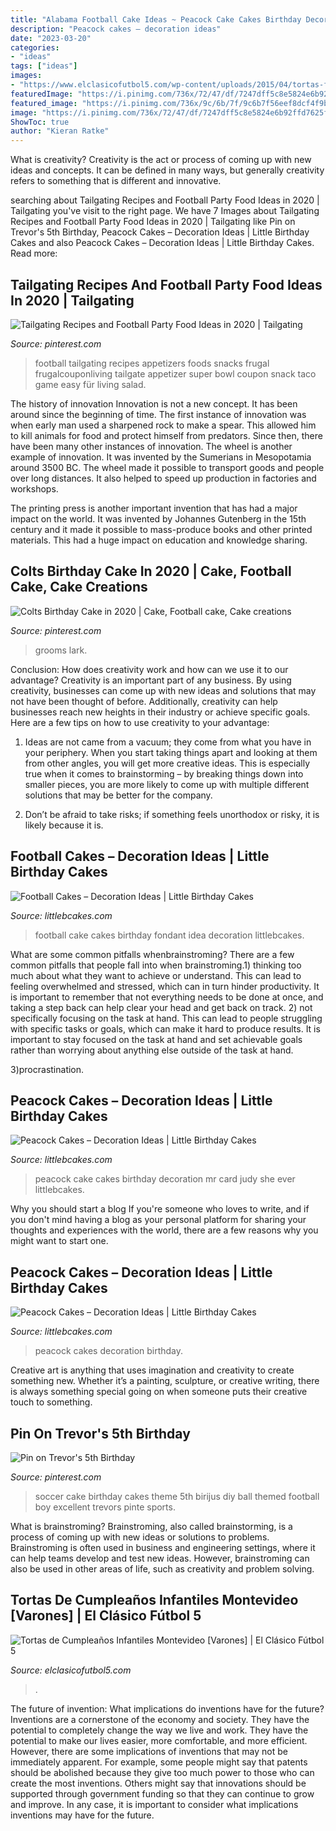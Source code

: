 ```yaml
---
title: "Alabama Football Cake Ideas ~ Peacock Cake Cakes Birthday Decoration Mr Card Judy She Ever Littlebcakes"
description: "Peacock cakes – decoration ideas"
date: "2023-03-20"
categories:
- "ideas"
tags: ["ideas"]
images:
- "https://www.elclasicofutbol5.com/wp-content/uploads/2015/04/tortas-futbol-3.jpg"
featuredImage: "https://i.pinimg.com/736x/72/47/df/7247dff5c8e5824e6b92ffd7625fe177.jpg"
featured_image: "https://i.pinimg.com/736x/9c/6b/7f/9c6b7f56eef8dcf4f9b73f6220ff2895--soccer-birthday-cake-soccer-cake.jpg"
image: "https://i.pinimg.com/736x/72/47/df/7247dff5c8e5824e6b92ffd7625fe177.jpg"
ShowToc: true
author: "Kieran Ratke"
---
```



What is creativity?
Creativity is the act or process of coming up with new ideas and concepts. It can be defined in many ways, but generally creativity refers to something that is different and innovative.

	

		
searching about Tailgating Recipes and Football Party Food Ideas in 2020 | Tailgating you've visit to the right page. We have 7 Images about Tailgating Recipes and Football Party Food Ideas in 2020 | Tailgating like Pin on Trevor&#039;s 5th Birthday, Peacock Cakes – Decoration Ideas | Little Birthday Cakes and also Peacock Cakes – Decoration Ideas | Little Birthday Cakes. Read more:
		
    
## Tailgating Recipes And Football Party Food Ideas In 2020 | Tailgating

<img loading=lazy src="https://i.pinimg.com/736x/72/47/df/7247dff5c8e5824e6b92ffd7625fe177.jpg" onerror="this.onerror=null;this.src='https://tse2.mm.bing.net/th?id=OIP.jUl1Qzu17ChxV3c7j-o1TgHaOf&amp;pid=15.1';" alt="Tailgating Recipes and Football Party Food Ideas in 2020 | Tailgating">

_Source: pinterest.com_

>football tailgating recipes appetizers foods snacks frugal frugalcouponliving tailgate appetizer super bowl coupon snack taco game easy für living salad. 

	

The history of innovation
Innovation is not a new concept. It has been around since the beginning of time. The first instance of innovation was when early man used a sharpened rock to make a spear. This allowed him to kill animals for food and protect himself from predators. Since then, there have been many other instances of innovation.
The wheel is another example of innovation. It was invented by the Sumerians in Mesopotamia around 3500 BC. The wheel made it possible to transport goods and people over long distances. It also helped to speed up production in factories and workshops.

The printing press is another important invention that has had a major impact on the world. It was invented by Johannes Gutenberg in the 15th century and it made it possible to mass-produce books and other printed materials. This had a huge impact on education and knowledge sharing.

    
## Colts Birthday Cake In 2020 | Cake, Football Cake, Cake Creations

<img loading=lazy src="https://i.pinimg.com/736x/f2/20/a7/f220a7769c94bd45c3219afc8da4d7b2.jpg" onerror="this.onerror=null;this.src='https://tse1.mm.bing.net/th?id=OIP.s61pG12E-X3sddpe73XIpQHaKK&amp;pid=15.1';" alt="Colts Birthday Cake in 2020 | Cake, Football cake, Cake creations">

_Source: pinterest.com_

>grooms lark. 

	

Conclusion: How does creativity work and how can we use it to our advantage?
Creativity is an important part of any business. By using creativity, businesses can come up with new ideas and solutions that may not have been thought of before. Additionally, creativity can help businesses reach new heights in their industry or achieve specific goals. Here are a few tips on how to use creativity to your advantage: 
1. Ideas are not came from a vacuum; they come from what you have in your periphery. When you start taking things apart and looking at them from other angles, you will get more creative ideas. This is especially true when it comes to brainstorming – by breaking things down into smaller pieces, you are more likely to come up with multiple different solutions that may be better for the company. 

2. Don’t be afraid to take risks; if something feels unorthodox or risky, it is likely because it is.

    
## Football Cakes – Decoration Ideas | Little Birthday Cakes

<img loading=lazy src="http://www.littlebcakes.com/wp-content/uploads/2013/08/Football-Fondant-Cake.jpg" onerror="this.onerror=null;this.src='https://tse2.mm.bing.net/th?id=OIP.8uIIazxR-tHsmFki6782XwHaJ4&amp;pid=15.1';" alt="Football Cakes – Decoration Ideas | Little Birthday Cakes">

_Source: littlebcakes.com_

>football cake cakes birthday fondant idea decoration littlebcakes. 

	

What are some common pitfalls whenbrainstroming?
There are a few common pitfalls that people fall into when brainstroming.1) thinking too much about what they want to achieve or understand. This can lead to feeling overwhelmed and stressed, which can in turn hinder productivity. It is important to remember that not everything needs to be done at once, and taking a step back can help clear your head and get back on track.
2) not specifically focusing on the task at hand. This can lead to people struggling with specific tasks or goals, which can make it hard to produce results. It is important to stay focused on the task at hand and set achievable goals rather than worrying about anything else outside of the task at hand.

3)procrastination.

    
## Peacock Cakes – Decoration Ideas | Little Birthday Cakes

<img loading=lazy src="http://www.littlebcakes.com/wp-content/uploads/2014/02/Peacock-Cake-Images.jpg" onerror="this.onerror=null;this.src='https://tse4.mm.bing.net/th?id=OIP.rlo_YCzMhVEKUNdVZOMReQHaMr&amp;pid=15.1';" alt="Peacock Cakes – Decoration Ideas | Little Birthday Cakes">

_Source: littlebcakes.com_

>peacock cake cakes birthday decoration mr card judy she ever littlebcakes. 

	

Why you should start a blog
If you're someone who loves to write, and if you don't mind having a blog as your personal platform for sharing your thoughts and experiences with the world, there are a few reasons why you might want to start one.

    
## Peacock Cakes – Decoration Ideas | Little Birthday Cakes

<img loading=lazy src="http://www.littlebcakes.com/wp-content/uploads/2014/02/Peacock-Wedding-Cakes.jpg" onerror="this.onerror=null;this.src='https://tse1.mm.bing.net/th?id=OIP.QmrgadVDAR4fUvHLkvVZFwHaLG&amp;pid=15.1';" alt="Peacock Cakes – Decoration Ideas | Little Birthday Cakes">

_Source: littlebcakes.com_

>peacock cakes decoration birthday. 

	

Creative art is anything that uses imagination and creativity to create something new. Whether it’s a painting, sculpture, or creative writing, there is always something special going on when someone puts their creative touch to something.

    
## Pin On Trevor&#039;s 5th Birthday

<img loading=lazy src="https://i.pinimg.com/736x/9c/6b/7f/9c6b7f56eef8dcf4f9b73f6220ff2895--soccer-birthday-cake-soccer-cake.jpg" onerror="this.onerror=null;this.src='https://tse2.mm.bing.net/th?id=OIP.QUtAEl32E4s-fq6mb9cgKAHaJ3&amp;pid=15.1';" alt="Pin on Trevor&#039;s 5th Birthday">

_Source: pinterest.com_

>soccer cake birthday cakes theme 5th birijus diy ball themed football boy excellent trevors pinte sports. 

	

What is brainstroming?
Brainstroming, also called brainstorming, is a process of coming up with new ideas or solutions to problems. Brainstroming is often used in business and engineering settings, where it can help teams develop and test new ideas. However, brainstroming can also be used in other areas of life, such as creativity and problem solving.

    
## Tortas De Cumpleaños Infantiles Montevideo [Varones] | El Clásico Fútbol 5

<img loading=lazy src="https://www.elclasicofutbol5.com/wp-content/uploads/2015/04/tortas-futbol-3.jpg" onerror="this.onerror=null;this.src='https://tse2.mm.bing.net/th?id=OIP.a8G8SuJF7GNHamNQ42BIPgHaE8&amp;pid=15.1';" alt="Tortas de Cumpleaños Infantiles Montevideo [Varones] | El Clásico Fútbol 5">

_Source: elclasicofutbol5.com_

>. 

	

The future of invention: What implications do inventions have for the future?
Inventions are a cornerstone of the economy and society. They have the potential to completely change the way we live and work. They have the potential to make our lives easier, more comfortable, and more efficient. However, there are some implications of inventions that may not be immediately apparent. For example, some people might say that patents should be abolished because they give too much power to those who can create the most inventions. Others might say that innovations should be supported through government funding so that they can continue to grow and improve. In any case, it is important to consider what implications inventions may have for the future.

